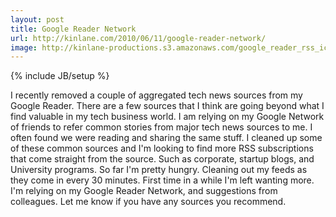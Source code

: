 ```yaml
---
layout: post
title: Google Reader Network
url: http://kinlane.com/2010/06/11/google-reader-network/
image: http://kinlane-productions.s3.amazonaws.com/google_reader_rss_icons.jpg
---
```

{% include JB/setup %}
<p>
     I recently removed a couple of aggregated tech news sources from my Google Reader. There are a few sources that I think are going beyond what I find valuable in my tech business world. I am relying on my Google Network of friends to refer common stories from major tech news sources to me. I often found we were reading and sharing the same stuff. I cleaned up some of these common sources and I'm looking to find more RSS subscriptions that come straight from the source. Such as corporate, startup blogs, and University programs. So far I'm pretty hungry. Cleaning out my feeds as they come in every 30 minutes. First time in a while I'm left wanting more. I'm relying on my Google Reader Network, and suggestions from colleagues. Let me know if you have any sources you recommend.
</p>